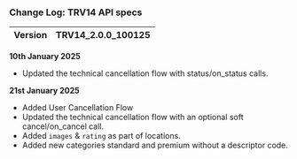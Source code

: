### Change Log:  TRV14 API specs

| Version                         | TRV14_2.0.0_100125 |
| :------------------------------ | :----------------- |

****10th January 2025****
  - Updated the technical cancellation flow with status/on_status calls.

****21st January 2025****
  - Added User Cancellation Flow
  - Updated the technical cancellation flow with an optional soft cancel/on_cancel call.
  - Added `images` & `rating` as part of locations.
  - Added new categories standard and premium without a descriptor code.
  